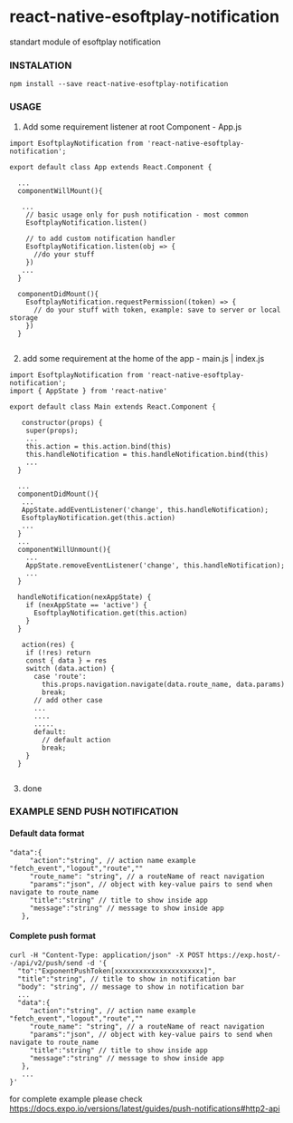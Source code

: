 # react-native-esoftplay-notification
standart module of esoftplay notification 


### INSTALATION
```
npm install --save react-native-esoftplay-notification
```

### USAGE
1. Add some requirement listener at root Component - App.js
```
import EsoftplayNotification from 'react-native-esoftplay-notification';

export default class App extends React.Component {
  
  ...
  componentWillMount(){
  
   ...
    // basic usage only for push notification - most common
    EsoftplayNotification.listen()
    
    // to add custom notification handler
    EsoftplayNotification.listen(obj => {
      //do your stuff
    })
   ...
  }
  
  componentDidMount(){
    EsoftplayNotification.requestPermission((token) => {
      // do your stuff with token, example: save to server or local storage
    })
  }
 
```
2. add some requirement at the home of the app - main.js | index.js
```
import EsoftplayNotification from 'react-native-esoftplay-notification';
import { AppState } from 'react-native'

export default class Main extends React.Component {
  
   constructor(props) {
    super(props);
    ...
    this.action = this.action.bind(this)
    this.handleNotification = this.handleNotification.bind(this)
    ...
  }
  
  ...
  componentDidMount(){   
   ...
   AppState.addEventListener('change', this.handleNotification);
   EsoftplayNotification.get(this.action)
   ...
  }
  ...
  componentWillUnmount(){
    ...
    AppState.removeEventListener('change', this.handleNotification);
    ...
  }
  
  handleNotification(nexAppState) {
    if (nexAppState == 'active') {
      EsoftplayNotification.get(this.action)
    }
  }
  
   action(res) {
    if (!res) return
    const { data } = res
    switch (data.action) {
      case 'route':
        this.props.navigation.navigate(data.route_name, data.params)
        break;
      // add other case
      ...
      ....
      .....
      default:
        // default action
        break;
    }
  }
  
```
3. done



### EXAMPLE SEND PUSH NOTIFICATION

#### Default data format
```
"data":{
     "action":"string", // action name example "fetch_event","logout","route",""
     "route_name": "string", // a routeName of react navigation
     "params":"json", // object with key-value pairs to send when navigate to route_name
     "title":"string" // title to show inside app
     "message":"string" // message to show inside app
   },
```
#### Complete push format
```
curl -H "Content-Type: application/json" -X POST https://exp.host/--/api/v2/push/send -d '{
  "to":"ExponentPushToken[xxxxxxxxxxxxxxxxxxxxxx]",
  "title":"string", // title to show in notification bar
  "body": "string", // message to show in notification bar
  ...
  "data":{
     "action":"string", // action name example "fetch_event","logout","route",""
     "route_name": "string", // a routeName of react navigation
     "params":"json", // object with key-value pairs to send when navigate to route_name
     "title":"string" // title to show inside app
     "message":"string" // message to show inside app
   },
   ...
}'
```
for complete example please check https://docs.expo.io/versions/latest/guides/push-notifications#http2-api
